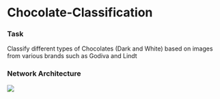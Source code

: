 # Chocolate-Classification

### Task
Classify different types of Chocolates (Dark and White) based on images from various brands such as Godiva and Lindt



### Network Architecture 
![](https://www.kaggleusercontent.com/kf/100017472/eyJhbGciOiJkaXIiLCJlbmMiOiJBMTI4Q0JDLUhTMjU2In0..aFdIG4WWnwRYQqx7EHs9dg.erB689fgeJ81V-PRwJoVLYGyEkf2FpHbHLNp9KI_Lg9dFGBv1jQym1u7zvziu5oesvhmrZWUaxegcaK1NgXe0SZf_TpbW-fxtYQrgCFdExglOmuKDLYkDlL_so5GZcoE9ps5Z9-NT_05F4I1se83nLK2Hg6IX_bGFNl5lwiTnOAlKvANHOBw-0e0w0Y0yv4EhegVCpayOup70BPqHOr6vzazmNu8ip9TNP9xCeVBr-KLin892qn3UscOh4HOIp-mjKBD_n81GiWucWMj3b1VYMGPBkL7FEF2eqFoSl0GSB9A6gdKYKlTz6Kwqnvaq9XFnfrzfPoSQ-rQcHrwx3TiHSPTl4MChCf25aoRjXz40474RN0FK49yO74v692xaqmCIPExH1Q3UZxV_9DxWCzCzR7sDjaFeGajQn-sQOAuygrtHAmTfErQ2L5xArGiIT8wCeNH-yHtsNCV1kQyMr5gg6FoXQx1yEgC83WleyhT9xePJDLbtP02Fmh1_owb05exel8uxNNNcn5A7bifx6MkQI_PQzvV26bHCEax728dl4SdBlI_bGwKK4o7ciek6XwFI9LojY-IKufJdjA9rtWYqAeDNoARNAVI27ThqTqGNwPnctJ8iQXCxqOiD2Os-Aji0UT9cjd1VlkYr-Q7NbthHnvs1SCjxCbxOhPa02cbiodfMbXc_Eyley5qfMfJl3P5ixymX0pZ-nUAKM87wx8C6g.FlTBgNWTFrjAWxPbK3ldyg/__results___files/__results___23_0.png)
